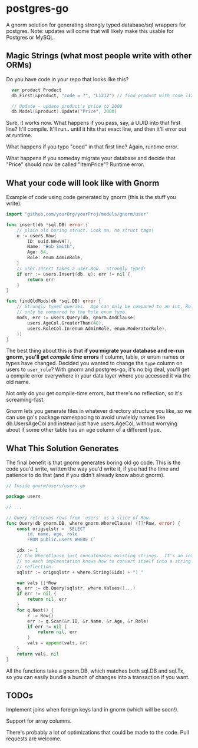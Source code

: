 # postgres-go

A gnorm solution for generating strongly typed database/sql wrappers for postgres.  Note: updates
will come that will likely make this usable for Postgres or MySQL.


## Magic Strings (what most people write with other ORMs)

Do you have code in your repo that looks like this?

```go
  var product Product
  db.First(&product, "code = ?", "L1212") // find product with code l1212

  // Update - update product's price to 2000
  db.Model(&product).Update("Price", 2000)
```

Sure, it works now. What happens if you pass, say, a UUID into that first line?  It'll compile.
It'll run.. until it hits that exact line, and then it'll error out at runtime.

What happens if you typo "coed" in that first line?  Again, runtime error.

What happens if you someday migrate your database and decide that "Price" should now be called
"ItemPrice"?  Runtime error.

## What your code will look like with Gnorm

Example of code using code generated by gnorm (this is the stuff you write):

```go
import "github.com/yourOrg/yourProj/models/gnorm/user"

func insert(db *sql.DB) error {
    // plain old boring struct. Look ma, no struct tags!
    u := users.Row{
        ID: uuid.NewV4(),
        Name: "Bob Smith",
        Age: 84,
        Role: enum.AdminRole,
    }
    // user.Insert takes a user.Row.  Strongly typed!
    if err := users.Insert(db, u); err != nil {
        return err
    }
}

func findOldMods(db *sql.DB) error {
    // Strongly typed queries.  Age can only be compared to an int, Role can 
    // only be compared to the Role enum type.
    mods, err := users.Query(db, gnorm.AndClause( 
        users.AgeCol.GreaterThan(40),
        users.RoleCol.In(enum.AdminRole, enum.ModeratorRole),
    ))
}
```

The best thing about this is that **if you migrate your database and re-run gnorm, you'll get *compile
time* errors** if column, table, or enum names or types have changed.  Decided you wanted to change
the `type` column on users to `user_role`?  With gnorm and postgres-go, it's no big deal, you'll get
a compile error everywhere in your data layer where you accessed it via the old name.

Not only do you get compile-time errors, but there's no reflection, so it's screaming-fast.

Gnorm lets you generate files in whatever directory structure you like, so we can use
go's package namespacing to avoid unwieldy names like db.UsersAgeCol and instead just have
users.AgeCol, without worrying about if some other table has an age column of a different type.

## What This Solution Generates

The final benefit is that gnorm generates boring old go code. This is the code you'd write, written
the way you'd write it, if you had the time and patience to do that (and if you didn't already know
about gnorm).  

```go
// Inside gnorm/users/users.go

package users

// ...

// Query retrieves rows from 'users' as a slice of Row.
func Query(db gnorm.DB, where gnorm.WhereClause) ([]*Row, error) {
	const origsqlstr = `SELECT 
		id, name, age, role
		FROM public.users WHERE (`

    idx := 1
    // the WhereClause just concatenates existing strings.  It's an interface
    // so each implmentation knows how to convert itself into a string without
    // reflection.
	sqlstr := origsqlstr + where.String(&idx) + ") "

	var vals []*Row
	q, err := db.Query(sqlstr, where.Values()...)
	if err != nil {
		return nil, err
	}
	for q.Next() {
		r := Row{}
		err := q.Scan(&r.ID, &r.Name, &r.Age, &r.Role)
		if err != nil {
			return nil, err
		}
		vals = append(vals, &r)
	}
	return vals, nil
}
```

All the functions take a gnorm.DB, which matches both sql.DB and sql.Tx, so you can easily bundle a
bunch of changes into a transaction if you want.

## TODOs

Implement joins when foreign keys land in gnorm (which will be soon!).

Support for array columns.

There's probably a lot of optimizations that could be made to the code.
Pull requests are welcome.